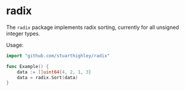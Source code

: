 # radix

The `radix` package implements radix sorting, currently for all unsigned integer types.

Usage:

```go
import "github.com/stuarthighley/radix"

func Example() {
	data := []uint64{4, 2, 1, 3}
	data = radix.Sort(data)
}
```
